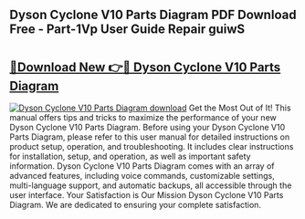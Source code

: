 ## Dyson Cyclone V10 Parts Diagram PDF Download Free - Part-1Vp User Guide Repair guiwS

# <h2><a href="http://dfmiy7.blite.top/?on=Dyson+Cyclone+V10+Parts+Diagram">🔗Download New 👉🔴 Dyson Cyclone V10 Parts Diagram</a></h2>

[![Dyson Cyclone V10 Parts Diagram download](https://i.imgur.com/lujVjoI.png)](http://dfmiy7.blite.top/?on=Dyson+Cyclone+V10+Parts+Diagram)
Get the Most Out of It! This manual offers tips and tricks to maximize the performance of your new Dyson Cyclone V10 Parts Diagram. Before using your Dyson Cyclone V10 Parts Diagram, please refer to this user manual for detailed instructions on product setup, operation, and troubleshooting. It includes clear instructions for installation, setup, and operation, as well as important safety information. Dyson Cyclone V10 Parts Diagram comes with an array of advanced features, including voice commands, customizable settings, multi-language support, and automatic backups, all accessible through the user interface. Your Satisfaction is Our Mission Dyson Cyclone V10 Parts Diagram. We are dedicated to ensuring your complete satisfaction.
